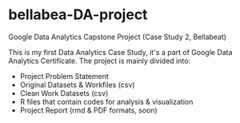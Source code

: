 # bellabea-DA-project

Google Data Analytics Capstone Project (Case Study 2, Bellabeat)

This is my first Data Analytics Case Study, it's a part of Google Data Analytics Certificate. The project is mainly divided into:

- Project Problem Statement
- Original Datasets & Workfiles (csv)
- Clean Work Datasets (csv)
- R files that contain codes for analysis & visualization
- Project Report (rmd & PDF formats, soon)
